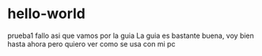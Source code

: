 # hello-world
prueba1 fallo asi que vamos por la guia
La guia es bastante buena, voy bien hasta ahora pero quiero ver como se usa con mi pc
